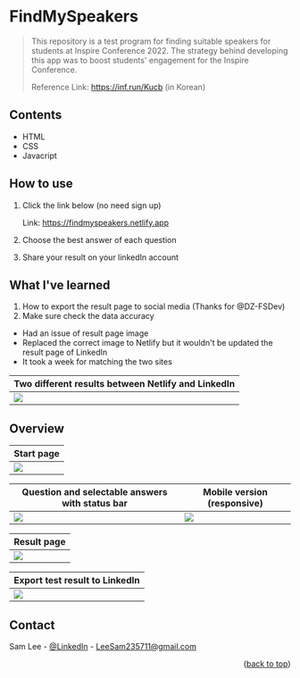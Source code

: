 # FindMySpeakers
> 
> This repository is a test program for finding suitable speakers for students at Inspire Conference 2022.
> The strategy behind developing this app was to boost students' engagement for the Inspire Conference.
>
> Reference Link: https://inf.run/Kucb (in Korean)


## Contents
* HTML
* CSS
* Javacript


## How to use

1. Click the link below (no need sign up)

   Link: https://findmyspeakers.netlify.app

2. Choose the best answer of each question

3. Share your result on your linkedIn account


## What I've learned
1. How to export the result page to social media (Thanks for @DZ-FSDev)
2. Make sure check the data accuracy
- Had an issue of result page image
- Replaced the correct image to Netlify but it wouldn't be updated the result page of LinkedIn
- It took a week for matching the two sites

| Two different results between Netlify and LinkedIn |  
|---------------------|
| ![](./image/issue.png) |


## Overview
| Start page |  
|---------------------|
| ![](./image/start_page.png) |

| Question and selectable answers with status bar | Mobile version (responsive) |
|---------------------|---------------------|
|![](./image/content_page.png) |![](./image/responsive_page.png) |

| Result page | 
|---------------------|
|![](./image/result_page.png) |

| Export test result to LinkedIn   |
|---------------------|
|![](./image/linkedin.png) |

<!-- CONTACT -->
## Contact

Sam Lee - [@LinkedIn](https://www.linkedin.com/in/sam-lee-dev/) - LeeSam235711@gmail.com


<p align="right">(<a href="#top">back to top</a>)</p>
